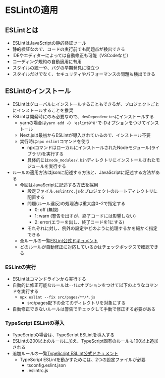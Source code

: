 # ESLintの適用

## ESLintとは

- ESLintはJavaScriptの静的検証ツール
- 静的検証なので、コードの実行前でも問題点が検出できる
- IDEやエディターによっては自動修正も可能（VSCodeなど）
- コーディング規約の自動適用に有用
- スタイルの統一や、バグの早期発見に役立つ
- スタイルだけでなく、セキュリティやパフォーマンスの問題も検出できる

## ESLintのインストール

- ESLintはグローバルにインストールすることもできるが、プロジェクトごとにインストールすることを推奨
- ESLintは開発時にのみ必要なので、`devDependencies`にインストールする
  - yarnの場合は`yarn add -D 'eslint@^8'`で-Dオプションをつけてインストール
  - Next.jsは最初からESLintが導入されているので、インストール不要
  - 実行時は`npx eslint`コマンドを使う
    - npxコマンドはローカルにインストールされたNodeモジュール(ライブラリ)を実行する
    - 具体的には`node_modules/.bin`ディレクトリにインストールされたモジュールを実行する
- ルールの適用方法はjsonに記述する方法と、JavaScriptに記述する方法がある
  - 今回はJavaScriptに記述する方法を採用
    - 設定ファイル`.eslintrc.js`をプロジェクトのルートディレクトリに配置する
    - 問題(ルール違反)の処理法は重大度0~2で指定する
      - 0: off (無視)
      - 1: warn (警告を出すが、終了コードには影響しない)
      - 2: error(エラーを出し、終了コードを1にする)
    - それぞれに対し、例外の設定やどのように処理するかを細かく指定できる
  - 全ルールの一覧[ESLint公式ドキュメント](https://eslint.org/docs/rules/)
  - どのルールが自動修正に対応しているかはチェックボックスで確認できる

### ESLintの実行

- ESLintはコマンドラインから実行する
- 自動的に修正可能なルールは`--fix`オプションをつけて以下のようなコマンドを実行する
  - `npx eslint --fix src/pages/**/*.js`
    - src/pages配下の全てのディレクトリを対象にする
- 自動修正できないルールは警告でチェックして手動で修正する必要がある

### TypeScript ESLintの導入

- TypeScriptの場合は、TypeScript ESLintを導入する
- ESLintの200以上のルールに加え、TypeScript固有のルールも100以上追加される
- 追加ルールの一覧[TypeScript ESLint公式ドキュメント](https://typescript-eslint.io/rules/)
  - TypeScript ESLintを動かすためには、2つの設定ファイルが必要
    - tsconfig.eslint.json
    - .eslintrc.js
